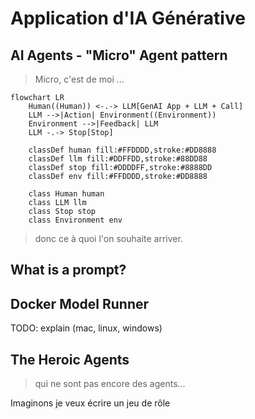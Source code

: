 # Application d'IA Générative

## AI Agents - "Micro" Agent pattern
> Micro, c'est de moi ...

```mermaid
flowchart LR
    Human((Human)) <-.-> LLM[GenAI App + LLM + Call]
    LLM -->|Action| Environment((Environment))
    Environment -->|Feedback| LLM
    LLM -.-> Stop[Stop]
    
    classDef human fill:#FFDDDD,stroke:#DD8888
    classDef llm fill:#DDFFDD,stroke:#88DD88
    classDef stop fill:#DDDDFF,stroke:#8888DD
    classDef env fill:#FFDDDD,stroke:#DD8888
    
    class Human human
    class LLM llm
    class Stop stop
    class Environment env
```
> donc ce à quoi l'on souhaite arriver.






## What is a prompt?


## Docker Model Runner

TODO: explain (mac, linux, windows)


## The Heroic Agents
> qui ne sont pas encore des agents...

Imaginons je veux écrire un jeu de rôle


